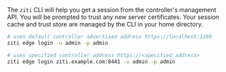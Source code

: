 
The `ziti` CLI will help you get a session from the controller's management API. You will be prompted to trust any new server certificates. Your session cache and trust store are managed by the CLI in your home directory.

```bash
# uses default controller advertised address https://localhost:1280
ziti edge login -u admin -p admin
```

```bash
# uses specified controller address https://<specified_address>
ziti edge login ziti.example.com:8441 -u admin -p admin
```
